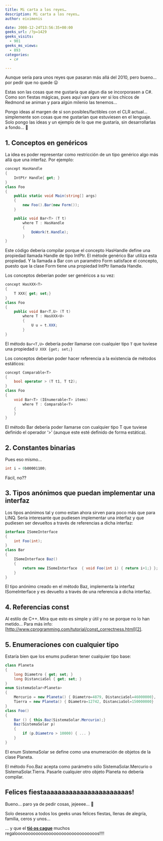 ```yaml
---
title: Mi carta a los reyes…
description: Mi carta a los reyes…
author: eiximenis

date: 2008-12-24T13:56:35+00:00
geeks_url: /?p=1429
geeks_visits:
  - 901
geeks_ms_views:
  - 893
categories:
  - c#

---
```

Aunque sería para unos reyes que pasaran más allá del 2010, pero bueno… por pedir que no quede 😛

Estas son las cosas que me gustaría que algun dia se incorporasen a C#. Como son fiestas mágicas, pues aquí van para ver si los chicos de Redmond se animan y para algún milenio las tenemos…

Pongo ideas al margen de si son posibles/factibles con el CLR actual… simplemente son cosas que me gustarían que estuviesen en el lenguaje. Solo pongo las ideas y un ejemplo de lo que me gustaría, sin desarrollarlas a fondo… 🙂

## 1. Conceptos en genéricos

La idea es poder representar como restricción de un tipo genérico algo más allá que una interfaz. Por ejemplo:

```cs
concept HasHandle
{
    IntPtr Handle{ get; }        
}
class Foo
{
    public static void Main(string[] args)
    {
        new Foo().Bar(new Form());
    }

    public void Bar<T> (T t)
        where T : HasHandle
        {
            DoWork(t.Handle);
        }
}
```

Este código deberia compilar porque el concepto HasHandle define una propiedad llamada Handle de tipo IntPtr. El mètode genérico Bar<T> utiliza esta propiedad. Y la llamada a Bar con un paramétro Form satisface el concepto, puesto que la clase Form tiene una propiedad IntPtr llamada Handle.

Los conceptos deberían poder ser genéricos a su vez:

```cs
concept HasXXX<T>
{
    T XXX{ get; set;}        
}
class Foo
{
    public void Bar<T,U> (T t)
        where T : HasXXX<U>
        {
            U u = t.XXX;
        }
}
```

El método `Bar<T,U>` debería poder llamarse con cualquier tipo `T` que tuviese una propiedad `U XXX {get; set;}`

Los conceptos deberían poder hacer referencia a la existencia de métodos estáticos:

```cs
concept Comparable<T>
{
    bool operator > (T t1, T t2);
}
class Foo
{
    void Bar<T> (IEnumerable<T> items)
        where T : Comparable<T>
    {
    }
}
```

El método Bar<T> debería poder llamarse con cualquier tipo T que tuviese definido el operador ‘>’ (aunque este esté definido de forma estática).

## 2. Constantes binarias

Pues eso mismo…

```cs
int i = 0b00001100;
```

Fácil, no??

## 3. Tipos anónimos que puedan implementar una interfaz

Los tipos anónimos tal y como estan ahora sirven para poco más que para LINQ. Sería interesante que pudiesen implementar una interfaz y que pudiesen ser devueltos a través de referencias a dicha interfaz:

```cs
interface ISomeInterface
{
    int Foo(int);
}
class Bar
{
    ISomeInterface Baz()
    {
        return new ISomeInterface  { void Foo(int i) { return i+1;} };
    }
}
```

El tipo anónimo creado en el método Baz, implementa la interfaz ISomeInterface y es devuelto a través de una referencia a dicha interfaz.

## 4. Referencias const

Al estilo de C++. Mira que esto es simple y útil y no se porque no lo han metido… Para más info: [http://www.cprogramming.com/tutorial/const_correctness.html][2].

## 5. Enumeraciones con cualquier tipo

Estaría bien que los enums pudieran tener cualquier tipo base:

```cs
class Planeta
{
    long Diametro { get; set; }
    long DistanciaSol { get; set; }
}
enum SistemaSolar<Planeta>
{
    Mercurio = new Planeta() { Diametro=4879, DistanciaSol=46000000},
    Tierra = new Planeta() { Diametro=12742, DistanciaSol=150000000}
}
class Foo()
{
    Bar () { this.Baz(SistemaSolar.Mercurio);}
    Baz(SistemaSolar p)
    {
        if (p.Diametro > 10000) { ... }
    }
}
```

El enum SistemaSolar se define como una enumeración de objetos de la clase Planeta.

El método Foo.Baz acepta como parámetro sólo SistemaSolar.Mercurio o SistemaSolar.Tierra. Pasarle cualquier otro objeto Planeta no debería compilar.

## Felices fiestaaaaaaaaaaaaaaaaaaaaaaas!

Bueno… paro ya de pedir cosas, jejeeee… 🙂

Solo desearos a todos los geeks unas felices fiestas, llenas de alegría, familia, ceros y unos…

… y que el [**tió os cague**][3] muchos regaloooooooooooooooooooooooooooooooos!!!!

 [1]: http://11011.net/software/vspaste
 [2]: http://www.cprogramming.com/tutorial/const_correctness.html "http://www.cprogramming.com/tutorial/const_correctness.html"
 [3]: http://es.wikipedia.org/wiki/Canciones_del_Ti%C3%B3